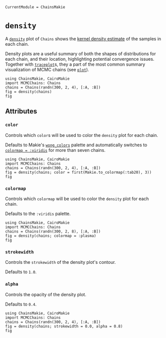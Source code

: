 ```@meta
CurrentModule = ChainsMakie
```

# `density`

A [`density`](@ref) plot of `Chains` shows the [kernel density estimate](https://en.wikipedia.org/wiki/Kernel_density_estimation) of the samples in each chain.

Density plots are a useful summary of both the shapes of distributions for each chain, and their location, highlighting potential convergence issues.
Together with [`traceplot`](@ref)s, they a part of the most common summary visualization of MCMC chains (see [`plot`](@ref)).

```@example
using ChainsMakie, CairoMakie 
import MCMCChains: Chains
chains = Chains(randn(300, 2, 4), [:A, :B])
fig = density(chains)
fig
```

## Attributes

### `color`

Controls which `color`s will be used to color the `density` plot for each chain.

Defaults to Makie's [`wong_colors`](https://docs.makie.org/dev/explanations/colors#Colormaps) palette and automatically switches to [`colormap = :viridis`](https://docs.makie.org/dev/explanations/colors#Colormaps) for more than seven chains.

```@example
using ChainsMakie, CairoMakie 
import MCMCChains: Chains
chains = Chains(randn(300, 2, 4), [:A, :B])
fig = density(chains; color = first(Makie.to_colormap(:tab20), 3))
fig
```

### `colormap`

Controls which `colormap` will be used to color the `density` plot for each chain.

Defaults to the `:viridis` palette.

```@example
using ChainsMakie, CairoMakie 
import MCMCChains: Chains
chains = Chains(randn(300, 2, 8), [:A, :B])
fig = density(chains; colormap = :plasma)
fig
```

### `strokewidth`

Controls the `strokewidth` of the density plot's contour.

Defaults to `1.0`.

### `alpha`

Controls the opacity of the density plot.

Defaults to `0.4`.

```@example
using ChainsMakie, CairoMakie 
import MCMCChains: Chains
chains = Chains(randn(300, 2, 4), [:A, :B])
fig = density(chains; strokewidth = 0.0, alpha = 0.8)
fig
```
